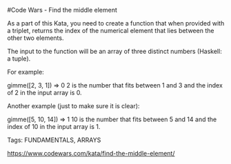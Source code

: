 #Code Wars - Find the middle element

As a part of this Kata, you need to create a function that when provided with a triplet, returns the index of the numerical element that lies between the other two elements.

The input to the function will be an array of three distinct numbers (Haskell: a tuple).

For example:

gimme([2, 3, 1]) => 0
2 is the number that fits between 1 and 3 and the index of 2 in the input array is 0.

Another example (just to make sure it is clear):

gimme([5, 10, 14]) => 1
10 is the number that fits between 5 and 14 and the index of 10 in the input array is 1.

Tags: FUNDAMENTALS, ARRAYS

https://www.codewars.com/kata/find-the-middle-element/